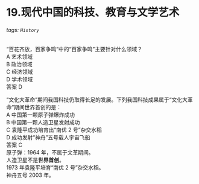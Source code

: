 # 19.现代中国的科技、教育与文学艺术

###### tags: `History`

“百花齐放，百家争鸣”中的“百家争鸣”主要针对什么领域？  
A 艺术领域  
B 政治领域  
C 经济领域  
D 学术领域  
答案 D

“文化大革命”期间我国科技仍取得长足的发展。下列我国科技成果属于“文化大革命”期间世界首创的是：  
A 中国第一颗原子弹爆炸成功  
B 中国第一颗人造卫星发射成功  
C 袁隆平成功培育出“南优 2 号”杂交水稻  
D 成功发射“神舟”五号载人宇宙飞船  
答案 C  
原子弹：1964 年，不属于文革期间。  
人造卫星不是**世界首创**。  
1973 年袁隆平培育“南优 2 号”杂交水稻。  
神舟五号 2003 年。
